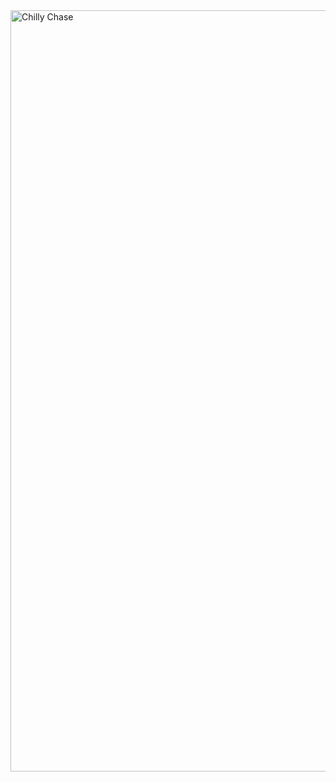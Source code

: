 <img width="1218" alt="Chilly Chase" src="https://github.com/user-attachments/assets/98ac8f15-fbae-4f2a-9c75-9f15712a4664" />
